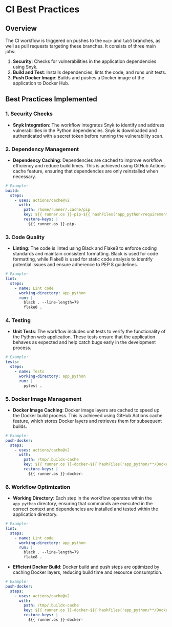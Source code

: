 # CI Best Practices

## Overview

The CI workflow is triggered on pushes to the `main` and `lab3` branches, as well as pull requests targeting these branches. It consists of three main jobs:

1. **Security**: Checks for vulnerabilities in the application dependencies using Snyk.
2. **Build and Test**: Installs dependencies, lints the code, and runs unit tests.
3. **Push Docker Image**: Builds and pushes a Docker image of the application to Docker Hub.

## Best Practices Implemented

### 1. Security Checks

- **Snyk Integration**: The workflow integrates Snyk to identify and address vulnerabilities in the Python dependencies. Snyk is downloaded and authenticated with a secret token before running the vulnerability scan.

### 2. Dependency Management

- **Dependency Caching**: Dependencies are cached to improve workflow efficiency and reduce build times. This is achieved using GitHub Actions cache feature, ensuring that dependencies are only reinstalled when necessary.

```yaml
# Example:
build:
  steps:
    - uses: actions/cache@v2
      with:
        path: /home/runner/.cache/pip
        key: ${{ runner.os }}-pip-${{ hashFiles('app_python/requirements.txt') }}
        restore-keys: |
          ${{ runner.os }}-pip-
```

### 3. Code Quality

- **Linting**: The code is linted using Black and Flake8 to enforce coding standards and maintain consistent formatting. Black is used for code formatting, while Flake8 is used for static code analysis to identify potential issues and ensure adherence to PEP 8 guidelines.

```yaml
# Example:
lint:
  steps:
    - name: Lint code
      working-directory: app_python
      run: |
        black . --line-length=79
        flake8 .
```

### 4. Testing

- **Unit Tests**: The workflow includes unit tests to verify the functionality of the Python web application. These tests ensure that the application behaves as expected and help catch bugs early in the development process.

```yaml
# Example:
tests:
  steps:
    - name: Tests
      working-directory: app_python
      run: |
        pytest .
```

### 5. Docker Image Management

- **Docker Image Caching**: Docker image layers are cached to speed up the Docker build process. This is achieved using GitHub Actions cache feature, which stores Docker layers and retrieves them for subsequent builds.

```yaml
# Example:
push-docker:
  steps:
    - uses: actions/cache@v2
      with:
        path: /tmp/.buildx-cache
        key: ${{ runner.os }}-docker-${{ hashFiles('app_python/**/Dockerfile') }}
        restore-keys: |
          ${{ runner.os }}-docker-
```

### 6. Workflow Optimization

- **Working Directory**: Each step in the workflow operates within the `app_python` directory, ensuring that commands are executed in the correct context and dependencies are installed and tested within the application directory.

```yaml
# Example:
lint:
  steps:
    - name: Lint code
      working-directory: app_python
      run: |
        black . --line-length=79
        flake8 .
```

- **Efficient Docker Build**: Docker build and push steps are optimized by caching Docker layers, reducing build time and resource consumption.

```yaml
# Example:
push-docker:
  steps:
    - uses: actions/cache@v2
      with:
        path: /tmp/.buildx-cache
        key: ${{ runner.os }}-docker-${{ hashFiles('app_python/**/Dockerfile') }}
        restore-keys: |
          ${{ runner.os }}-docker-
```
